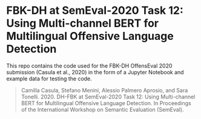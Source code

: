 # FBK-DH at SemEval-2020 Task 12: Using Multi-channel BERT for Multilingual Offensive Language Detection

This repo contains the code used for the FBK-DH OffensEval 2020 submission (Casula et al., 2020) in the form of a Jupyter Notebook and example data for testing the code. 

>Camilla Casula, Stefano Menini, Alessio Palmero Aprosio, and Sara Tonelli. 2020. DH-FBK at SemEval-2020 Task 12: Using Multi-channel BERT for Multilingual Offensive Language Detection. In Proceedings of the International Workshop on Semantic Evaluation (SemEval).
